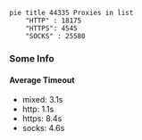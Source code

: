 
```mermaid
pie title 44335 Proxies in list
    "HTTP" : 18175
    "HTTPS": 4545
    "SOCKS" : 25580
```

### Some Info
#### Average Timeout

- mixed: 3.1s
- http: 1.1s
- https: 8.4s
- socks: 4.6s